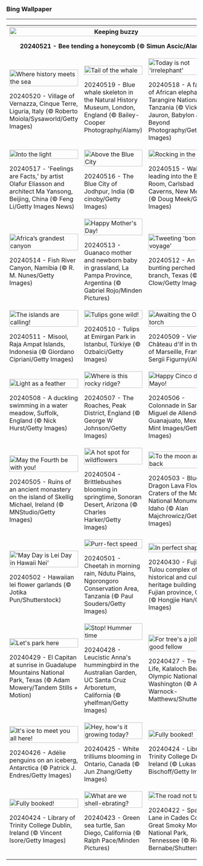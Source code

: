 <h3>
 Bing Wallpaper
</h3>
<hr/>
<table>
<tr>
<th colspan="3">
<img alt="Keeping buzzy" src="https://www.bing.com/th?id=OHR.HoneycombBee_EN-US2941694554_UHD.jpg&amp;rf=LaDigue_UHD.jpg&amp;pid=hp&amp;w=3840&amp;h=2160&amp;rs=1&amp;c=4" width="100%"/><p>20240521 - Bee tending a honeycomb (© Simun Ascic/Alamy)</p></th>
</tr>
<tr>
<td><img alt="Where history meets the sea" src="https://www.bing.com/th?id=OHR.VernazzaItaly_EN-US2643430613_UHD.jpg&amp;rf=LaDigue_UHD.jpg&amp;pid=hp&amp;w=3840&amp;h=2160&amp;rs=1&amp;c=4" width="100%"/><p>20240520 - Village of Vernazza, Cinque Terre, Liguria, Italy (© Roberto Moiola/Sysaworld/Getty Images)</p></td>
<td><img alt="Tail of the whale" src="https://www.bing.com/th?id=OHR.MuseumWhale_EN-US2412212162_UHD.jpg&amp;rf=LaDigue_UHD.jpg&amp;pid=hp&amp;w=3840&amp;h=2160&amp;rs=1&amp;c=4" width="100%"/><p>20240519 - Blue whale skeleton in the Natural History Museum, London, England (© Bailey-Cooper Photography/Alamy)</p></td>
<td><img alt="Today is not 'irrelephant'" src="https://www.bing.com/th?id=OHR.TarangireElephants_EN-US8865263185_UHD.jpg&amp;rf=LaDigue_UHD.jpg&amp;pid=hp&amp;w=3840&amp;h=2160&amp;rs=1&amp;c=4" width="100%"/><p>20240518 - A family of African elephants in Tarangire National Park, Tanzania (© Vicki Jauron, Babylon and Beyond Photography/Getty Images)</p></td>
</tr>
<tr>
<td><img alt="Into the light" src="https://www.bing.com/th?id=OHR.DayOfLight_EN-US1723401316_UHD.jpg&amp;rf=LaDigue_UHD.jpg&amp;pid=hp&amp;w=3840&amp;h=2160&amp;rs=1&amp;c=4" width="100%"/><p>20240517 - 'Feelings are Facts,' by artist Olafur Eliasson and architect Ma Yansong, Beijing, China (© Feng Li/Getty Images News)</p></td>
<td><img alt="Above the Blue City" src="https://www.bing.com/th?id=OHR.BlueCityIndia_EN-US1593809891_UHD.jpg&amp;rf=LaDigue_UHD.jpg&amp;pid=hp&amp;w=3840&amp;h=2160&amp;rs=1&amp;c=4" width="100%"/><p>20240516 - The Blue City of Jodhpur, India (© cinoby/Getty Images)</p></td>
<td><img alt="Rocking in the deep" src="https://www.bing.com/th?id=OHR.CarlsbadNP_EN-US2282243740_UHD.jpg&amp;rf=LaDigue_UHD.jpg&amp;pid=hp&amp;w=3840&amp;h=2160&amp;rs=1&amp;c=4" width="100%"/><p>20240515 - Walkway leading into the Big Room, Carlsbad Caverns, New Mexico (© Doug Meek/Getty Images)</p></td>
</tr>
<tr>
<td><img alt="Africa’s grandest canyon" src="https://www.bing.com/th?id=OHR.NamibiaCanyon_EN-US1337379319_UHD.jpg&amp;rf=LaDigue_UHD.jpg&amp;pid=hp&amp;w=3840&amp;h=2160&amp;rs=1&amp;c=4" width="100%"/><p>20240514 - Fish River Canyon, Namibia (© R. M. Nunes/Getty Images)</p></td>
<td><img alt="Happy Mother's Day!" src="https://www.bing.com/th?id=OHR.GuanacoMother_EN-US1023542218_UHD.jpg&amp;rf=LaDigue_UHD.jpg&amp;pid=hp&amp;w=3840&amp;h=2160&amp;rs=1&amp;c=4" width="100%"/><p>20240513 - Guanaco mother and newborn baby in grassland, La Pampa Province, Argentina (© Gabriel Rojo/Minden Pictures)</p></td>
<td><img alt="Tweeting 'bon voyage'" src="https://www.bing.com/th?id=OHR.TexasIndigoBunting_EN-US0916417036_UHD.jpg&amp;rf=LaDigue_UHD.jpg&amp;pid=hp&amp;w=3840&amp;h=2160&amp;rs=1&amp;c=4" width="100%"/><p>20240512 - An indigo bunting perched on a branch, Texas (© Jeff R Clow/Getty Images)</p></td>
</tr>
<tr>
<td><img alt="The islands are calling!" src="https://www.bing.com/th?id=OHR.MisoolRajaAmpat_EN-US0805176947_UHD.jpg&amp;rf=LaDigue_UHD.jpg&amp;pid=hp&amp;w=3840&amp;h=2160&amp;rs=1&amp;c=4" width="100%"/><p>20240511 - Misool, Raja Ampat Islands, Indonesia (© Giordano Cipriani/Getty Images)</p></td>
<td><img alt="Tulips gone wild!" src="https://www.bing.com/th?id=OHR.EmirganPark_EN-US0659286862_UHD.jpg&amp;rf=LaDigue_UHD.jpg&amp;pid=hp&amp;w=3840&amp;h=2160&amp;rs=1&amp;c=4" width="100%"/><p>20240510 - Tulips at Emirgan Park in Istanbul, Türkiye (© Ozbalci/Getty Images)</p></td>
<td><img alt="Awaiting the Olympic torch" src="https://www.bing.com/th?id=OHR.PortMarseille_EN-US0558123049_UHD.jpg&amp;rf=LaDigue_UHD.jpg&amp;pid=hp&amp;w=3840&amp;h=2160&amp;rs=1&amp;c=4" width="100%"/><p>20240509 - View of Château d'If in the port of Marseille, France (© Sergii Figurnyi/Alamy)</p></td>
</tr>
<tr><td><img alt="Light as a feather" src="https://www.bing.com/th?id=OHR.LittleDuckling_EN-US0447954247_UHD.jpg&amp;rf=LaDigue_UHD.jpg&amp;pid=hp&amp;w=3840&amp;h=2160&amp;rs=1&amp;c=4" width="100%"/><p>20240508 - A duckling swimming in a water meadow, Suffolk, England (© Nick Hurst/Getty Images)</p></td><td><img alt="Where is this rocky ridge?" src="https://www.bing.com/th?id=OHR.TheRoachesPeakDistrict_EN-US9733115206_UHD.jpg&amp;rf=LaDigue_UHD.jpg&amp;pid=hp&amp;w=3840&amp;h=2160&amp;rs=1&amp;c=4" width="100%"/><p>20240507 - The Roaches, Peak District, England (© George W Johnson/Getty Images)</p></td><td><img alt="Happy Cinco de Mayo!" src="https://www.bing.com/th?id=OHR.SanMiguelAllende_EN-US9621237021_UHD.jpg&amp;rf=LaDigue_UHD.jpg&amp;pid=hp&amp;w=3840&amp;h=2160&amp;rs=1&amp;c=4" width="100%"/><p>20240506 - Colonnade in San Miguel de Allende, Guanajuato, Mexico (© Mint Images/Getty Images)</p></td></tr><tr><td><img alt="May the Fourth be with you!" src="https://www.bing.com/th?id=OHR.JediMonastery_EN-US9398447907_UHD.jpg&amp;rf=LaDigue_UHD.jpg&amp;pid=hp&amp;w=3840&amp;h=2160&amp;rs=1&amp;c=4" width="100%"/><p>20240505 - Ruins of an ancient monastery on the island of Skellig Michael, Ireland (© MNStudio/Getty Images)</p></td><td><img alt="A hot spot for wildflowers" src="https://www.bing.com/th?id=OHR.SonoranSpring_EN-US9207877073_UHD.jpg&amp;rf=LaDigue_UHD.jpg&amp;pid=hp&amp;w=3840&amp;h=2160&amp;rs=1&amp;c=4" width="100%"/><p>20240504 - Brittlebushes blooming in springtime, Sonoran Desert, Arizona (© Charles Harker/Getty Images)</p></td><td><img alt="To the moon and back" src="https://www.bing.com/th?id=OHR.CratersOfTheMoon_EN-US6516727783_UHD.jpg&amp;rf=LaDigue_UHD.jpg&amp;pid=hp&amp;w=3840&amp;h=2160&amp;rs=1&amp;c=4" width="100%"/><p>20240503 - Blue Dragon Lava Flow, Craters of the Moon National Monument, Idaho (© Alan Majchrowicz/Getty Images)</p></td></tr><tr><td><img alt="'May Day is Lei Day in Hawaii Nei'" src="https://www.bing.com/th?id=OHR.HawaiianLei_EN-US6290126556_UHD.jpg&amp;rf=LaDigue_UHD.jpg&amp;pid=hp&amp;w=3840&amp;h=2160&amp;rs=1&amp;c=4" width="100%"/><p>20240502 - Hawaiian lei flower garlands (© Jotika Pun/Shutterstock)</p></td><td><img alt="Purr-fect speed" src="https://www.bing.com/th?id=OHR.CheetahRain_EN-US6179670004_UHD.jpg&amp;rf=LaDigue_UHD.jpg&amp;pid=hp&amp;w=3840&amp;h=2160&amp;rs=1&amp;c=4" width="100%"/><p>20240501 - Cheetah in morning rain, Ndutu Plains, Ngorongoro Conservation Area, Tanzania (© Paul Souders/Getty Images)</p></td><td><img alt="In perfect shape" src="https://www.bing.com/th?id=OHR.TulouFujian_EN-US6009679228_UHD.jpg&amp;rf=LaDigue_UHD.jpg&amp;pid=hp&amp;w=3840&amp;h=2160&amp;rs=1&amp;c=4" width="100%"/><p>20240430 - Fujian Tulou complex of historical and cultural heritage buildings in Fujian province, China (© Hongjie Han/Getty Images)</p></td></tr><tr><td><img alt="Let's park here" src="https://www.bing.com/th?id=OHR.GuadalupeTexas_EN-US5906260854_UHD.jpg&amp;rf=LaDigue_UHD.jpg&amp;pid=hp&amp;w=3840&amp;h=2160&amp;rs=1&amp;c=4" width="100%"/><p>20240429 - El Capitan at sunrise in Guadalupe Mountains National Park, Texas (© Adam Mowery/Tandem Stills + Motion)</p></td><td><img alt="Stop! Hummer time" src="https://www.bing.com/th?id=OHR.LeucisticHummingbird_EN-US5796079642_UHD.jpg&amp;rf=LaDigue_UHD.jpg&amp;pid=hp&amp;w=3840&amp;h=2160&amp;rs=1&amp;c=4" width="100%"/><p>20240428 - Leucistic Anna's hummingbird in the Australian Garden, UC Santa Cruz Arboretum, California (© yhelfman/Getty Images)</p></td><td><img alt="For tree's a jolly good fellow" src="https://www.bing.com/th?id=OHR.KalalochTree_EN-US5565386489_UHD.jpg&amp;rf=LaDigue_UHD.jpg&amp;pid=hp&amp;w=3840&amp;h=2160&amp;rs=1&amp;c=4" width="100%"/><p>20240427 - Tree of Life, Kalaloch Beach, Olympic National Park, Washington (© Abbie Warnock-Matthews/Shutterstock)</p></td></tr><tr><td><img alt="It's ice to meet you all here!" src="https://www.bing.com/th?id=OHR.PenguinDirections_EN-US5469437415_UHD.jpg&amp;rf=LaDigue_UHD.jpg&amp;pid=hp&amp;w=3840&amp;h=2160&amp;rs=1&amp;c=4" width="100%"/><p>20240426 - Adélie penguins on an iceberg, Antarctica (© Patrick J. Endres/Getty Images)</p></td><td><img alt="Hey, how's it growing today?" src="https://www.bing.com/th?id=OHR.TrilliumOntario_EN-US5180679465_UHD.jpg&amp;rf=LaDigue_UHD.jpg&amp;pid=hp&amp;w=3840&amp;h=2160&amp;rs=1&amp;c=4" width="100%"/><p>20240425 - White trilliums blooming in Ontario, Canada (© Jun Zhang/Getty Images)</p></td><td><img alt="Fully booked!" src="https://www.bing.com/th?id=OHR.TrinityDublin_EN-US5011442234_UHD.jpg&amp;rf=LaDigue_UHD.jpg&amp;pid=hp&amp;w=3840&amp;h=2160&amp;rs=1&amp;c=4" width="100%"/><p>20240424 - Library of Trinity College Dublin, Ireland (© Lukas Bischoff/Getty Images)</p></td></tr><tr><td><img alt="Fully booked!" src="https://www.bing.com/th?id=OHR.TrinityDublin_EN-US9065489677_UHD.jpg&amp;rf=LaDigue_UHD.jpg&amp;pid=hp&amp;w=3840&amp;h=2160&amp;rs=1&amp;c=4" width="100%"/><p>20240424 - Library of Trinity College Dublin, Ireland (© Vincent Isore/Getty Images)</p></td><td><img alt="What are we shell-ebrating?" src="https://www.bing.com/th?id=OHR.EarthDayTurtle_EN-US4769423754_UHD.jpg&amp;rf=LaDigue_UHD.jpg&amp;pid=hp&amp;w=3840&amp;h=2160&amp;rs=1&amp;c=4" width="100%"/><p>20240423 - Green sea turtle, San Diego, California (© Ralph Pace/Minden Pictures)</p></td><td><img alt="The road not taken" src="https://www.bing.com/th?id=OHR.CadesCove_EN-US4359486356_UHD.jpg&amp;rf=LaDigue_UHD.jpg&amp;pid=hp&amp;w=3840&amp;h=2160&amp;rs=1&amp;c=4" width="100%"/><p>20240422 - Sparks Lane in Cades Cove, Great Smoky Mountains National Park, Tennessee (© Richard Bernabe/Shutterstock)</p></td></tr></table>
